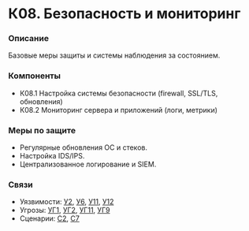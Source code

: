 # К08. Безопасность и мониторинг

### Описание

Базовые меры защиты и системы наблюдения за состоянием.

### Компоненты

* К08.1 Настройка системы безопасности (firewall, SSL/TLS, обновления)
* К08.2 Мониторинг сервера и приложений (логи, метрики)

### Меры по защите

* Регулярные обновления ОС и стеков.
* Настройка IDS/IPS.
* Централизованное логирование и SIEM.

### Связи

* Уязвимости: [У2](../../uyazvimosti/perechen-uyazvimostei-sistemy/u2.-dostup-k-konsoli-gipervizora-cherez-http-bez-2fa.md), [У6](../../uyazvimosti/perechen-uyazvimostei-sistemy/u6.-otsutstvie-shifrovaniya-snmp-trafika.md), [У11](../../uyazvimosti/perechen-uyazvimostei-sistemy/u11.-nedostatochnoe-logirovanie-autentifikacii-net-zapisi-neudachnykh-popytok.md), [У12](../../uyazvimosti/perechen-uyazvimostei-sistemy/u12.-otsutstvie-blokirovki-ip-posle-5-neudachnykh-popytok-vkhoda.md)
* Угрозы: [УГ1](../../ugrozy/perechen-ugroz-sistemy/ug11.-utechka-sekretov.md), [УГ2](../../ugrozy/perechen-ugroz-sistemy/ug2.-narushenie-avtorizacii-na-urovne-obektov.md), [УГ11](../../ugrozy/perechen-ugroz-sistemy/ug11.-utechka-sekretov.md), [УГ9](../../ugrozy/perechen-ugroz-sistemy/ug9.-narushenie-dostupnosti.md)
* Сценарии: [С2](../../scenarii-atak/perechen-scenariev-atak/s2.-dos-ataka-na-poisk-otelei.md), [С7](../../scenarii-atak/perechen-scenariev-atak/s7.-ekspluataciya-csrf-v-administrativnoi-paneli-django.md)

